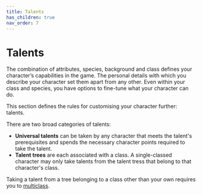 ```yaml
---
title: Talents
has_children: true
nav_order: 7
---
```


# Talents
The combination of attributes, species, background and class defines your character’s capabilities in the game. The personal details with which you describe your character set them apart from any other. Even within your class and species, you have options to fine-tune what your character can do.

This section defines the rules for customising your character further: talents.

There are two broad categories of talents:
* **Universal talents** can be taken by any character that meets the talent's prerequisites and spends the necessary character points required to take the talent.
* **Talent trees** are each associated with a class. A single-classed character may only take talents from the talent tress that belong to that character's class.

Taking a talent from a tree belonging to a class other than your own requires you to [multiclass](https://stormchaserroleplaying.com/stormchaserRPG/Classes/Multiclassing/).